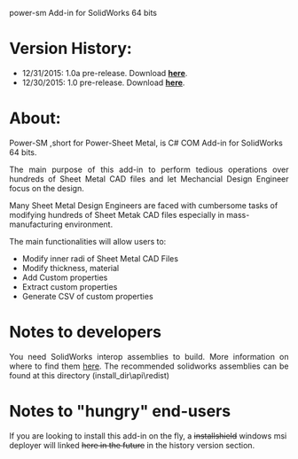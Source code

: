 power-sm Add-in for SolidWorks 64 bits

# Version History:

- 12/31/2015: 1.0a pre-release. Download <b><a href="https://github.com/jliliamen/power-sm/releases/download/1.0a/PowerSMSetup.msi">here</a></b>.
- 12/30/2015: 1.0 pre-release. Download <b><a href="https://github.com/jliliamen/power-sm/releases/download/1.0/PowerSMSetup.msi">here</a></b>.





# About:

Power-SM ,short for Power-Sheet Metal, is C# COM Add-in for SolidWorks 64 bits.

<p align="justify">The main purpose of this add-in to perform tedious operations over hundreds of Sheet Metal CAD files and let Mechancial Design Engineer focus on the design.

Many Sheet Metal Design Engineers are faced with cumbersome tasks of modifying hundreds of Sheet Metak CAD files especially in mass-manufacturing environment.</p>

The main functionalities will allow users to:

- Modify inner radi of Sheet Metal CAD Files
- Modify thickness, material
- Add Custom properties
- Extract custom properties
- Generate CSV of custom properties


# Notes to developers

<p align="justify">You need SolidWorks interop assemblies to build. More information on where to find them <a href="http://help.solidworks.com/2015/English/api/sldworksapiprogguide/Welcome.htm"> here</a>. The recommended solidworks assemblies can be found at this directory (install_dir\api\redist)</p>

# Notes to "hungry" end-users

If you are looking to install this add-in on the fly, a <strike>installshield</strike> windows msi deployer will linked <strike>here in the future</strike> in the history version section.
